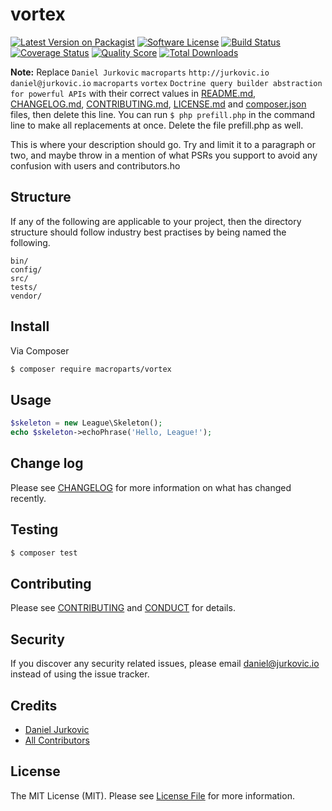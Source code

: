 # vortex

[![Latest Version on Packagist][ico-version]][link-packagist]
[![Software License][ico-license]](LICENSE.md)
[![Build Status][ico-travis]][link-travis]
[![Coverage Status][ico-scrutinizer]][link-scrutinizer]
[![Quality Score][ico-code-quality]][link-code-quality]
[![Total Downloads][ico-downloads]][link-downloads]

**Note:** Replace ```Daniel Jurkovic``` ```macroparts``` ```http://jurkovic.io``` ```daniel@jurkovic.io``` ```macroparts``` ```vortex``` ```Doctrine query builder abstraction for powerful APIs``` with their correct values in [README.md](README.md), [CHANGELOG.md](CHANGELOG.md), [CONTRIBUTING.md](CONTRIBUTING.md), [LICENSE.md](LICENSE.md) and [composer.json](composer.json) files, then delete this line. You can run `$ php prefill.php` in the command line to make all replacements at once. Delete the file prefill.php as well.

This is where your description should go. Try and limit it to a paragraph or two, and maybe throw in a mention of what
PSRs you support to avoid any confusion with users and contributors.ho

## Structure

If any of the following are applicable to your project, then the directory structure should follow industry best practises by being named the following.

```
bin/        
config/
src/
tests/
vendor/
```


## Install

Via Composer

``` bash
$ composer require macroparts/vortex
```

## Usage

``` php
$skeleton = new League\Skeleton();
echo $skeleton->echoPhrase('Hello, League!');
```

## Change log

Please see [CHANGELOG](CHANGELOG.md) for more information on what has changed recently.

## Testing

``` bash
$ composer test
```

## Contributing

Please see [CONTRIBUTING](CONTRIBUTING.md) and [CONDUCT](CONDUCT.md) for details.

## Security

If you discover any security related issues, please email daniel@jurkovic.io instead of using the issue tracker.

## Credits

- [Daniel Jurkovic][link-author]
- [All Contributors][link-contributors]

## License

The MIT License (MIT). Please see [License File](LICENSE.md) for more information.

[ico-version]: https://img.shields.io/packagist/v/macroparts/vortex.svg?style=flat-square
[ico-license]: https://img.shields.io/badge/license-MIT-brightgreen.svg?style=flat-square
[ico-travis]: https://img.shields.io/travis/macroparts/vortex/master.svg?style=flat-square
[ico-scrutinizer]: https://img.shields.io/scrutinizer/coverage/g/macroparts/vortex.svg?style=flat-square
[ico-code-quality]: https://img.shields.io/scrutinizer/g/macroparts/vortex.svg?style=flat-square
[ico-downloads]: https://img.shields.io/packagist/dt/macroparts/vortex.svg?style=flat-square

[link-packagist]: https://packagist.org/packages/macroparts/vortex
[link-travis]: https://travis-ci.org/macroparts/vortex
[link-scrutinizer]: https://scrutinizer-ci.com/g/macroparts/vortex/code-structure
[link-code-quality]: https://scrutinizer-ci.com/g/macroparts/vortex
[link-downloads]: https://packagist.org/packages/macroparts/vortex
[link-author]: https://github.com/macroparts
[link-contributors]: ../../contributors
